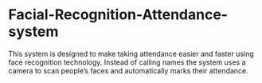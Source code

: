 # Facial-Recognition-Attendance-system
This system is designed to make taking attendance easier and faster using face recognition technology. Instead of calling names the system uses a camera to scan people’s faces and automatically marks their attendance.
